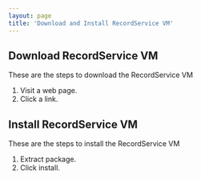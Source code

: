 ```yaml
---
layout: page
title: 'Download and Install RecordService VM'
---
```


## Download RecordService VM

These are the steps to download the RecordService VM

1. Visit a web page.
1. Click a link.

## Install RecordService VM

These are the steps to install the RecordService VM

1. Extract package.
1. Click install.